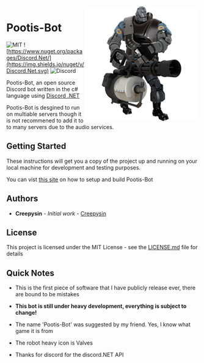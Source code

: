 <img src="https://github.com/Creepysin/Pootis-Bot/blob/master/docs/img/bot.png" align="right" />

# Pootis-Bot 

![MIT](https://img.shields.io/github/license/mashape/apistatus.svg) ![https://www.nuget.org/packages/Discord.Net/](https://img.shields.io/nuget/v/Discord.Net.svg) ![Discord](https://img.shields.io/discord/424080906232266753.svg)

Pootis-Bot, an open source Discord bot written in the c# language using [Discord .NET](https://github.com/RogueException/Discord.Net)

Pootis-Bot is desgined to run on multiable servers though it is not recommened to add it to to many servers due to the audio services.

## Getting Started

These instructions will get you a copy of the project up and running on your local machine for development and testing purposes.

You can vist [this site](https://creepysin.github.io/Pootis-Bot/buildingwin/) on how to setup and build Pootis-Bot

## Authors

* **Creepysin** - *Initial work* - [Creepysin](https://github.com/CreepysinStudios)

## License

This project is licensed under the MIT License - see the [LICENSE.md](https://github.com/CreepysinProjects/Pootis-Bot/blob/master/LICENSE) file for details

## Quick Notes

* This is the first piece of software that I have publicly release ever, there are bound to be mistakes
* **This bot is still under heavy development, everything is subject to change!**
* The name 'Pootis-Bot' was suggested by my friend. Yes, I know what game it is from

* The robot heavy icon is Valves
* Thanks for discord for the discord.NET API

